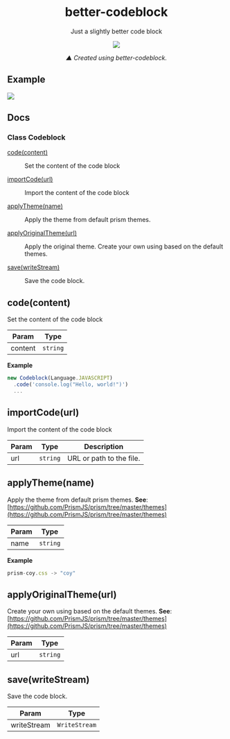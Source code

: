 <!-- README for NPM; the one for GitHub is in .github directory. -->

<h1 align="center">better-codeblock</h1>
<p align="center">Just a slightly better code block</p>

<p align="center">
  <img align="center" src="https://cdn.discordapp.com/attachments/718050872663212086/808483432531099658/161281824025953748.png">
</p>
<p align="center">
  <i>▲ Created using better-codeblock.</i>
</p>

## Example
![](https://svgur.com/i/TsH.svg)

## Docs

### Class Codeblock

<dl>
<dt><a href="#code">code(content)</a></dt>
<dd><p>Set the content of the code block</p>
</dd>
<dt><a href="#importCode">importCode(url)</a></dt>
<dd><p>Import the content of the code block</p>
</dd>
<dt><a href="#applyTheme">applyTheme(name)</a></dt>
<dd><p>Apply the theme from default prism themes.</p>
</dd>
<dt><a href="#applyOriginalTheme">applyOriginalTheme(url)</a></dt>
<dd><p>Apply the original theme.
Create your own using based on the default themes.</p>
</dd>
<dt><a href="#save">save(writeStream)</a></dt>
<dd><p>Save the code block.</p>
</dd>
</dl>

<a name="code"></a>

## code(content)
Set the content of the code block

| Param | Type |
| --- | --- |
| content | <code>string</code> |

**Example**
```js
new Codeblock(Language.JAVASCRIPT)
  .code('console.log("Hello, world!")')
  ...
```
<a name="importCode"></a>

## importCode(url)
Import the content of the code block

| Param | Type | Description |
| --- | --- | --- |
| url | <code>string</code> | URL or path to the file. |

<a name="applyTheme"></a>

## applyTheme(name)
Apply the theme from default prism themes.
**See**: [https://github.com/PrismJS/prism/tree/master/themes](https://github.com/PrismJS/prism/tree/master/themes)

| Param | Type |
| --- | --- |
| name | <code>string</code> |

**Example**
```js
prism-coy.css -> "coy"
```
<a name="applyOriginalTheme"></a>

## applyOriginalTheme(url)
Create your own using based on the default themes.
**See**: [https://github.com/PrismJS/prism/tree/master/themes](https://github.com/PrismJS/prism/tree/master/themes)

| Param | Type |
| --- | --- |
| url | <code>string</code> |

<a name="save"></a>

## save(writeStream)
Save the code block.

| Param | Type |
| --- | --- |
| writeStream | <code>WriteStream</code> |
